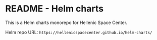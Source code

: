 
# README - Helm charts

This is a Helm charts monorepo for Hellenic Space Center.

Helm repo URL: `https://hellenicspacecenter.github.io/helm-charts/`

